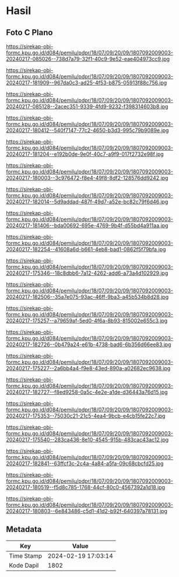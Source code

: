 # Hasil

## Foto C Plano

https://sirekap-obj-formc.kpu.go.id/d084/pemilu/pdpr/18/07/09/20/09/1807092009003-20240217-085026--738d7a79-32f1-40c9-9e52-eae404973cc9.jpg

https://sirekap-obj-formc.kpu.go.id/d084/pemilu/pdpr/18/07/09/20/09/1807092009003-20240217-181909--967da0c3-ad25-4f53-b875-05913f88c756.jpg

https://sirekap-obj-formc.kpu.go.id/d084/pemilu/pdpr/18/07/09/20/09/1807092009003-20240217-085128--2acec351-9339-4fd9-9232-f398314603b8.jpg

https://sirekap-obj-formc.kpu.go.id/d084/pemilu/pdpr/18/07/09/20/09/1807092009003-20240217-180412--540f7147-77c2-4650-b3d3-995c79b9089e.jpg

https://sirekap-obj-formc.kpu.go.id/d084/pemilu/pdpr/18/07/09/20/09/1807092009003-20240217-181204--e192b0de-9e0f-40c7-a9f9-017f2732e98f.jpg

https://sirekap-obj-formc.kpu.go.id/d084/pemilu/pdpr/18/07/09/20/09/1807092009003-20240217-180003--3c976472-f8e4-49f8-8df2-128576dd9242.jpg

https://sirekap-obj-formc.kpu.go.id/d084/pemilu/pdpr/18/07/09/20/09/1807092009003-20240217-182014--5d9addad-487f-49d7-a52e-bc82c79f6d46.jpg

https://sirekap-obj-formc.kpu.go.id/d084/pemilu/pdpr/18/07/09/20/09/1807092009003-20240217-181406--bda00692-695e-4769-9b4f-d55bd4a911aa.jpg

https://sirekap-obj-formc.kpu.go.id/d084/pemilu/pdpr/18/07/09/20/09/1807092009003-20240217-182254--41608a6d-b661-4eb8-bad1-0862f5f79bfa.jpg

https://sirekap-obj-formc.kpu.go.id/d084/pemilu/pdpr/18/07/09/20/09/1807092009003-20240217-175346--18c8dbb6-7a12-4262-add6-a73a4d102929.jpg

https://sirekap-obj-formc.kpu.go.id/d084/pemilu/pdpr/18/07/09/20/09/1807092009003-20240217-182506--35a7e075-93ac-46ff-9ba3-a45b534b8d28.jpg

https://sirekap-obj-formc.kpu.go.id/d084/pemilu/pdpr/18/07/09/20/09/1807092009003-20240217-175257--a79659af-5ed0-4f6a-8b93-815002e655c3.jpg

https://sirekap-obj-formc.kpu.go.id/d084/pemilu/pdpr/18/07/09/20/09/1807092009003-20240217-182726--0b479a24-e61b-4738-bad6-6b356d66ee83.jpg

https://sirekap-obj-formc.kpu.go.id/d084/pemilu/pdpr/18/07/09/20/09/1807092009003-20240217-175227--2a6bb4a4-f9e8-43ed-890a-a02682ec9638.jpg

https://sirekap-obj-formc.kpu.go.id/d084/pemilu/pdpr/18/07/09/20/09/1807092009003-20240217-182727--f8ed9258-0a5c-4e2e-a1de-d36443a76d15.jpg

https://sirekap-obj-formc.kpu.go.id/d084/pemilu/pdpr/18/07/09/20/09/1807092009003-20240217-175353--75030c21-21c5-4ea4-9bcb-e4cb15fe22c7.jpg

https://sirekap-obj-formc.kpu.go.id/d084/pemilu/pdpr/18/07/09/20/09/1807092009003-20240217-175540--283ca436-8e10-4545-915b-483cac43ac12.jpg

https://sirekap-obj-formc.kpu.go.id/d084/pemilu/pdpr/18/07/09/20/09/1807092009003-20240217-182841--63ffcf3c-2c4a-4a84-a5fa-09c68cbcfd25.jpg

https://sirekap-obj-formc.kpu.go.id/d084/pemilu/pdpr/18/07/09/20/09/1807092009003-20240217-180519--f5d8c785-1768-44cf-80c0-4567392a1d18.jpg

https://sirekap-obj-formc.kpu.go.id/d084/pemilu/pdpr/18/07/09/20/09/1807092009003-20240217-180803--6e843486-c5d1-41d2-b92f-640397a78131.jpg


## Metadata

| Key        | Value               |
| ---------- | ------------------- |
| Time Stamp | 2024-02-19 17:03:14 |
| Kode Dapil | 1802                |



